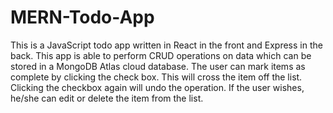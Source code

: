 # MERN-Todo-App
This is a JavaScript todo app written in React in the front and Express in the back. 
This app is able to perform CRUD operations on data which can be stored in a MongoDB Atlas cloud database. The user can mark items as complete by clicking the check box. This will cross the item off the list. Clicking the checkbox again will undo the operation. 
If the user wishes, he/she can edit or delete the item from the list.
